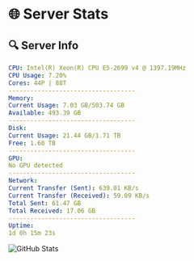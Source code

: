 # 🌐 Server Stats
## 🔍 Server Info
```yaml
CPU: Intel(R) Xeon(R) CPU E5-2699 v4 @ 1397.19MHz
CPU Usage: 7.20%
Cores: 44P | 88T
-----------------------------------
Memory:
Current Usage: 7.03 GB/503.74 GB
Available: 493.39 GB
-----------------------------------
Disk:
Current Usage: 21.44 GB/1.71 TB
Free: 1.60 TB
-----------------------------------
GPU:
No GPU detected
-----------------------------------
Network:
Current Transfer (Sent): 639.01 KB/s
Current Transfer (Received): 59.09 KB/s
Total Sent: 61.47 GB
Total Received: 17.06 GB
-----------------------------------
Uptime:
1d 0h 15m 23s
```
![GitHub Stats](https://img.shields.io/badge/Updated-2025-04-20_17:24:11-blue)